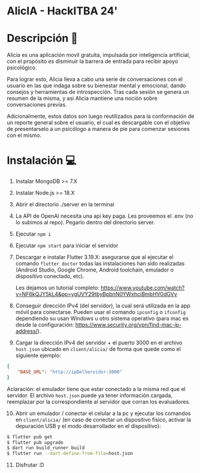# AlicIA - HackITBA 24'

# Descripción 📄

Alicia es una aplicación movil gratuita, impulsada por inteligencia artificial, con el propósito es disminuir la barrera de entrada para recibir apoyo psicológico. 

Para lograr esto, Alicia lleva a cabo una serie de conversaciones con el usuario en las que indaga sobre su bienestar mental y emocional, dando consejos y herramientas de introspección. Tras cada sesión se genera un resumen de la misma, y asi Alicia mantiene una noción sobre conversaciones previas. 

Adicionalmente, estos datos son luego reutilizados para la conformación de un reporte general sobre el usuario, el cual es descargable con el objetivo de presentarselo a un psicólogo a manera de pie para comenzar sesiones con el mismo.

# Instalación 💻

1. Instalar MongoDB >= 7.X
2. Instalar Node.js >= 18.X
3. Abrir el directorio ./server en la terminal
4. La API de OpenAI necesita una api key paga. Les proveemos el .env (no lo subimos al repo). Pegarlo dentro del directorio server.
5. Ejecutar `npm i`
6. Ejecutar `npm start` para iniciar el servidor
7. Descargar e instalar Flutter 3.19.X: asegurarse que al ejecutar el comando `flutter doctor` todas las instalaciones han sido realizadas (Android Studio, Google Chrome, Android toolchain, emulador o dispositivo conectado, etc).

    Les dejamos un tutorial completo: https://www.youtube.com/watch?v=NF6kQJY5kL4&pp=ygUVY29tbyBpbnN0YWxhciBmbHV0dGVy

8. Conseguir dirección IPv4 (del servidor), la cual será utilizada en la app móvil para conectarse. Pueden usar el comando `ipconfig` o `ifconfig` dependiendo su usan Windows u otro sistema operativo (para mac es desde la configuración: https://www.security.org/vpn/find-mac-ip-address/).
9. Cargar la dirección IPv4 del servidor + el puerto 3000 en el archivo `host.json` ubicado en `client/alicia/` de forma que quede como el siguiente ejemplo:
```json
{
    "BASE_URL": "http://ipDelServidor:3000"
}
```
Aclaración: el emulador tiene que estar conectado a la misma red que el servidor. El archivo `host.json` puede ya tener información cargada, reemplazar por la correspondiente al servidor que corran los evaluadores.

10. Abrir un emulador / conectar el celular a la pc y ejecutar los comandos en `client/alicia/` (en caso de conectar un dispositivo físico, activar la depuración USB y el modo desarrollador en el dispositivo):
```bash
$ flutter pub get
$ flutter pub upgrade
$ dart run build_runner build
$ flutter run --dart-define-from-file=host.json
```
11. Disfrutar :D
